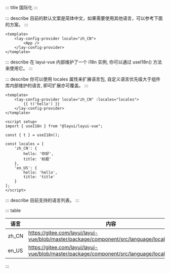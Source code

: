 ::: title 国际化
:::

::: describe 目前的默认文案是简体中文，如果需要使用其他语言，可以参考下面的方案。
:::

```vue
<template>
    <lay-config-provider locale="zh_CN">
        <App />
    </lay-config-provider>
</template>
```

::: describe 在 layui-vue 内部维护了一个 i18n 实例, 你可以通过 useI18n() 方法来使用它。
:::

::: describe 你可以使用 locales 属性来扩展语言包, 自定义语言优先级大于组件库内部维护的语言, 即可扩展亦可覆盖。
:::

```vue
<template>
    <lay-config-provider locale="zh_CN" :locales="locales">
        {{ t('hello') }}
    </lay-config-provider>
</template>

<script setup>
import { useI18n } from "@layui/layui-vue";

const { t } = useI18n();

const locales = [
    'zh_CN': {
        hello: '你好',
        title: '标题'
    },
    'en_US': {
        hello: 'hello',
        title: 'title'
    }
];
</script>
```

::: describe 目前支持的语言列表。
:::

::: table

| 语言        | 内容                |
|-------------|-------------------------|
| zh_CN  | https://gitee.com/layui/layui-vue/blob/master/package/component/src/language/locales/zh_CN.ts |
| en_US  | https://gitee.com/layui/layui-vue/blob/master/package/component/src/language/locales/en_US.ts |

:::
